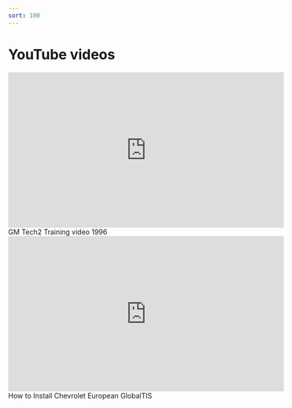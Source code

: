 ```yaml
---
sort: 100
---
```


# YouTube videos

<iframe id="video" width="560" height="315" src="http://www.youtube.com/embed/l1YeT9a9ZOo" frameborder="0" allow="autoplay; encrypted-media" allowfullscreen></iframe>
GM Tech2 Training video 1996

<iframe id="video" width="560" height="315" src="http://www.youtube.com/embed/k6UI55ZNqeo" frameborder="0" allow="autoplay; encrypted-media" allowfullscreen></iframe>
How to Install Chevrolet European GlobalTIS
